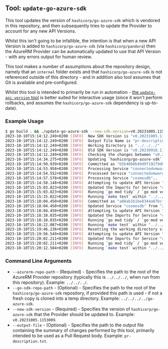 ## Tool: `update-go-azure-sdk`

This tool updates the version of `hashicorp/go-azure-sdk` which is vendored in this repository, and then subsequently tries to update the Provider to account for any new API Versions.

Whilst this isn't going to be infallible, the intention is that when a new API Version is added to `hashicorp/go-azure-sdk` (via `hashicorp/pandora`) then the AzureRM Provider can be automatically updated to use that API Version - with any errors output for human review.

This tool makes a number of assumptions about the repository design, namely that an `internal` folder exists and that `hashicorp/go-azure-sdk` is not referenced outside of this directory - and in addition also tool assumes that Git is available and pre-configured.

Whilst this tool is intended to primarily be run in automation - [the `update-api-version` tool](../update-api-version) is better suited for interactive usage (since it won't perform rollbacks, and assumes the `hashicorp/go-azure-sdk` dependency is up-to-date).

### Example Usage

```bash
$ go build . && ./update-go-azure-sdk --new-sdk-version=v0.20231005.1153009 --azurerm-repo-path=../../../ --output-file=pr-description.txt
2023-10-10T15:14:12.249+0200 [INFO]  New SDK Version is "v0.20231005.1153009"
2023-10-10T15:14:12.249+0200 [INFO]  Output File Name is "pr-description.txt"
2023-10-10T15:14:12.249+0200 [INFO]  Working Directory is "../../../"
2023-10-10T15:14:12.249+0200 [INFO]  Old SDK Version is "v0.20230918.1115907"
2023-10-10T15:14:12.249+0200 [INFO]  Checking the changes between "v0.20230918.1115907" and "v0.20231005.1153009" of `hashicorp/go-azure-sdk`..
2023-10-10T15:14:34.275+0200 [INFO]  Updating `hashicorp/go-azure-sdk`..
2023-10-10T15:14:50.939+0200 [INFO]  Committed as "b5b40b0b49d9f192f9d65d620ecba98862764e6b"
2023-10-10T15:14:53.958+0200 [INFO]  Processing Service "connectedvmware"..
2023-10-10T15:14:54.552+0200 [INFO]  Processed Service "connectedvmware".
2023-10-10T15:14:57.578+0200 [INFO]  Processing Service "cosmosdb"..
2023-10-10T15:14:58.148+0200 [INFO]  Attempting to update API Version "2022-05-15" to "2023-09-15" for Service "cosmosdb"..
2023-10-10T15:15:03.823+0200 [INFO]  Updated the Imports for Service "cosmosdb" to use API Version "2023-09-15" rather than "2022-05-15"..
2023-10-10T15:15:03.823+0200 [INFO]  Running `go mod tidy` / `go mod vendor`..
2023-10-10T15:15:15.022+0200 [INFO]  Running `make test` within "../../../"..
2023-10-10T15:18:04.450+0200 [INFO]  Committed as "a88ab1b1be8344a07bcf316a62c3ea31a87be507"
2023-10-10T15:18:04.450+0200 [INFO]  Updated Service "cosmosdb" from "2022-05-15" to "2023-09-15"
2023-10-10T15:18:04.450+0200 [INFO]  Attempting to update API Version "2022-11-15" to "2023-09-15" for Service "cosmosdb"..
2023-10-10T15:18:10.035+0200 [INFO]  Updated the Imports for Service "cosmosdb" to use API Version "2023-09-15" rather than "2022-11-15"..
2023-10-10T15:18:10.035+0200 [INFO]  Running `go mod tidy` / `go mod vendor`..
2023-10-10T15:18:22.087+0200 [INFO]  Running `make test` within "../../../"..
2023-10-10T15:19:46.236+0200 [INFO]  Resetting the working directory since `make test` failed..
2023-10-10T15:19:56.549+0200 [INFO]  Attempting to update API Version "2023-04-15" to "2023-09-15" for Service "cosmosdb"..
2023-10-10T15:20:02.211+0200 [INFO]  Updated the Imports for Service "cosmosdb" to use API Version "2023-09-15" rather than "2023-04-15"..
2023-10-10T15:20:02.211+0200 [INFO]  Running `go mod tidy` / `go mod vendor`..
2023-10-10T15:20:12.584+0200 [INFO]  Running `make test` within "../../../"..
```

### Command Line Arguments

* `--azurerm-repo-path` - (Required) - Specifies the path to the root of the AzureRM Provider repository (typically this is `../../../`, when run from this repository). Example: `../../../`.
* `--go-sdk-repo-path` - (Optional) - Specifies the path to the root of the `hashicorp/go-azure-sdk` repository, if provided this path is used - if not a fresh copy is cloned into a temp directory. Example: `../../../../go-azure-sdk`.
* `--new-sdk-version` - (Required) - Specifies the version of `hashicorp/go-azure-sdk` that the Provider should be updated to. Example: `v0.20231005.1153009`.
* `--output-file` - (Optional) - Specifies the path to the output file containing the summary of changes performed by this tool, primarily intended to be used as a Pull Request body. Example: `pr-description.txt`.
